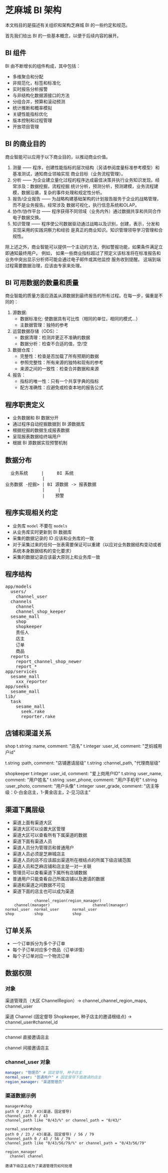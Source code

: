 # 芝麻城 BI 架构

本文档目的是描述有关组织和架构芝麻城 BI 的一些约定和规范。

首先我们给出 BI 的一些基本概念，以便于后续内容的展开。

## BI 组件

BI 由不断增长的组件构成，其中包括：

* 多维聚合和分配
* 非规范化，标签和标准化
* 实时报告分析报警
* 与非结构化数据源接口的方法
* 分组合并，预算和滚动预测
* 统计推断和概率模拟
* 关键性能指标优化
* 版本控制和过程管理
* 开放项目管理

## BI 的商业目的

商业智能可以应用于以下商业目的，以推动商业价值。

1. 测量 —— 程序，创建性能指标的层次结构（另请参阅度量标准参考模型）和基准测试，通知商业领袖实现
  商业目标（业务流程管理）。
2. 分析 —— 为企业建立量化过程的程序达成最佳决策并执行业务知识发现。经常涉及：数据挖掘，流程挖掘
  统计分析，预测分析，预测建模，业务流程建模，数据沿袭，复杂的事件处理和规定性分析。
3. 报告/企业报告 —— 为战略构建基础架构的计划报告服务于企业的战略管理，而不是业务报告。经常涉及
  数据可视化，执行信息系统和OLAP。
4. 协作/协作平台 —— 程序获得不同领域（业务内外）通过数据共享和共同合作电子数据交换。
5. 知识管理 —— 程序使公司数据驱动通过战略以及识别，创建，表示，分发和实现采用的实践洞察力和经验
  是真正的商业知识。知识管理领导学习管理和合规性。

除上述之外，商业智能可以提供一个主动的方法，例如警报功能，如果条件满足立即通知最终用户。 例如，
如果一些商业指标超过了预定义该标准将在标准报告和业务中突出显示分析师可能会通过电子邮件或其他监控
服务收到提醒。 这端到端过程需要数据治理，应该由专家来处理。

## BI 可用数据的数量和质量

商业智能的质量方面应涵盖从源数据到最终报告的所有过程。在每一步，偏重是不同的：

1. 源数据:
     * 数据标准化: 使数据具有可比性（相同的单位，相同的模式...）
     * 主数据管理：独特的参考
2. 运营数据存储（ODS）：
     * 数据清理：检测并更正不准确的数据
     * 数据分析：检查不合适的值，空/空
3. 数据仓库：
     * 完整性：检查是否加载了所有预期的数据
     * 参照完整性：所有来源的独特和现有的参考
     * 来源之间的一致性：检查合并数据和来源
4. 报告：
     * 指标的唯一性：只有一个共享字典的指标
     * 配方准确性：应避免或检查本地的报告公式

## 程序职责定义

- 业务数据和 BI 数据分开
- 通过程序自动挖掘数据到 BI 源数据库
- 根据挖掘的数据生成报表数据
- 呈现报表数据给终端用户
- 根据 BI 源数据实现预警机制

## 数据分布

<pre>
  业务系统     |     BI 系统
              |
业务数据 -挖掘> | BI 源数据 -> 报表数据
              |     |
              |    预警
</pre>

## 程序实现相关约定

- 业务库 `model` 不要在 `models`
- 从业务库实时更新到 BI 数据库
- 采集的数据记录的 ID 应该和业务库的一致
- 对于采集过来的任何一张表需要保证可以重建（以应对业务数据结构变动或者系统本身数据结构的变化要求）
- 采集的数据记录应该最大原则上和业务库一致

## 程序结构

<pre>
app/models
  users/
    channel_user
  channels
    channel
    channel_shop_keeper
  sesame_mall
    shop
    shopkeeper
    责任人
    店主
    订单
    商品
  reports
    report_channel_shop_newer
    report_*
app/services
  sesame_mall
    xxx_reporter
app/seeks
  sesame_mall
lib/
  task
    sesame_mall
      seek.rake
      reporter.rake
</pre>

## 店铺和渠道关系

shop
  t.string :name, comment: "店名"
  t.integer :user_id, comment: "芝蚂城用户id"

  t.string :path, comment: "店铺邀请层级"
  t.string :channel_path, "代理商层级"

shopkeeper
  t.integer :user_id, comment: "爱上岗用户ID"
  t.string :user_name, comment: "用户姓名"
  t.string :user_phone, comment: "用户手机号"
  t.string :user_photo, comment: "用户头像"
  t.integer :user_grade, comment: "店主等级：0-白金店主，1-黄金店主，2-见习店主"

## 渠道下属层级

* 渠道上面有渠道大区
* 渠道大区可以设置大区管理
* 渠道大区可以查看所有下属渠道的数据
* 渠道下面有渠道人员
* 渠道人员分为管理员和普通用户
* 渠道人员必须是芝麻城店主
* 渠道人员的店不应该超出渠道所在根结点的所属下级店铺范围
* 渠道人员和芝麻店铺和店主是一对一关联
* 管理员可以查看渠道下属所有店铺数据
* 普通用户只能查看自己所属店铺以及邀请的数据
* 渠道和渠道之间数据不可见
* 渠道下面的店主也可以成为渠道


```shell
             channel_region(region_manager)
    channel(manager)                   channel(manager)
normal_user  normal_user      normal_user
shop         shop             shop
```

## 订单关系

* 一个订单拆分为多个子订单
* 每个子订单对应多个商品（订单详情）
* 每个子订单对应一个物流订单

## 数据权限

### 对象

渠道管理员（大区 ChannelRegion）-> channel_channel_region_maps, channel_user

渠道 Channel (固定督导 Shopkeeper, 种子店主的邀请根结点) -> channel_user#channel_id

---------------

channel 直接邀请店主

channel 间接邀请店主

### channel_user 对象

```yaml
manager: "管理员" # 固定督导, 种子店主
normal_user: "普通用户" # 固定督导下面邀请的店主
region_manager: "渠道管理员"
```

### 渠道数据示例

```shell
manager#shop
path 0 / 23 / 43(渠道，固定督导)
channel_path 0 / 43
channel_path like "0/43/%" or channel_path = "0/43/"

normal_user#shop
path 0 / 23 / 43(渠道，固定督导) / 56 / 79
channel_path 0 / 43 / 56 / 79
channel_path like "0/43/56/79/%" or channel_path = "0/43/56/79"

region_manager
  channel channel

邀请下级店主成为了渠道管理员如何处理
```